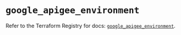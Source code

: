 # `google_apigee_environment`

Refer to the Terraform Registry for docs: [`google_apigee_environment`](https://registry.terraform.io/providers/hashicorp/google/6.31.0/docs/resources/apigee_environment).
